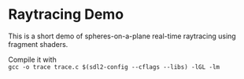 # Raytracing Demo
This is a short demo of spheres-on-a-plane real-time raytracing
using fragment shaders.

Compile it with  
`gcc -o trace trace.c $(sdl2-config --cflags --libs) -lGL -lm`
